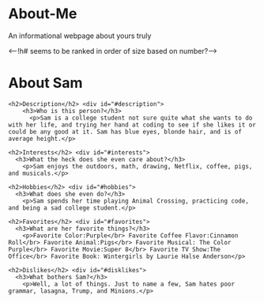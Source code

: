 # About-Me
An informational webpage about yours truly
<!DOCTYPE html>
<html>
  
  <head>
    <title>About Samantha</title>
  </head>
  
  <body>
    <--!h# seems to be ranked in order of size based on number?-->
    <h1>About Sam</h1>
   
    <h2>Description</h2> <div id="#description">
        <h3>Who is this person?</h3>
          <p>Sam is a college student not sure quite what she wants to do with her life, and trying her hand at coding to see if she likes it or could be any good at it. Sam has blue eyes, blonde hair, and is of average height.</p>

    <h2>Interests</h2> <div id="#interests">
      <h3>What the heck does she even care about?</h3>
        <p>Sam enjoys the outdoors, math, drawing, Netflix, coffee, pigs, and musicals.</p>

    <h2>Hobbies</h2> <div id="#hobbies">
      <h3>What does she even do?</h3>
        <p>Sam spends her time playing Animal Crossing, practicing code, and being a sad college student.</p>
 
    <h2>Favorites</h2> <div id="#favorites">
      <h3>What are her favorite things?</h3>
        <p>Favorite Color:Purple</br> Favorite Coffee Flavor:Cinnamon Roll</br> Favorite Animal:Pigs</br> Favorite Musical: The Color Purple</br> Favorite Movie:Super 8</br> Favorite TV Show:The Office</br> Favorite Book: Wintergirls by Laurie Halse Anderson</p>

    <h2>Dislikes</h2> <div id="#disklikes">
      <h3>What bothers Sam?</h3>
        <p>Well, a lot of things. Just to name a few, Sam hates poor grammar, lasagna, Trump, and Minions.</p>
  </body>
          
</html>
